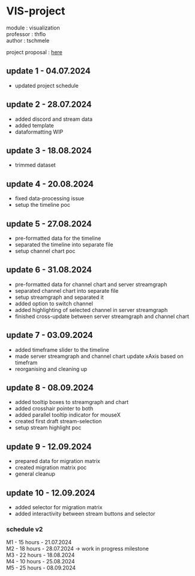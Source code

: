 # VIS-project
module : visualization \
professor : thflo \
author : tschmele 

project proposal : [here](https://github.com/tschmele/VIS-project/blob/main/documents/tschmele_project_proposal.pdf)



## update 1 - 04.07.2024
- updated project schedule

## update 2 - 28.07.2024
- added discord and stream data
- added template
- dataformatting WIP

## update 3 - 18.08.2024
- trimmed dataset

## update 4 - 20.08.2024
- fixed data-processing issue
- setup the timeline poc

## update 5 - 27.08.2024
- pre-formatted data for the timeline
- separated the timeline into separate file
- setup channel chart poc

## update 6 - 31.08.2024
- pre-formatted data for channel chart and server streamgraph
- separated channel chart into separate file
- setup streamgraph and separated it
- added option to switch channel
- added highlighting of selected channel in server streamgraph
- finished cross-update between server streamgraph and channel chart

## update 7 - 03.09.2024
- added timeframe slider to the timeline
- made server streamgraph and channel chart update xAxis based on timefram
- reorganising and cleaning up

## update 8 - 08.09.2024
- added tooltip boxes to streamgraph and chart
- added crosshair pointer to both
- added parallel tooltip indicator for mouseX
- created first draft stream-selection
- setup stream highlight poc

## update 9 - 12.09.2024
- prepared data for migration matrix
- created migration matrix poc
- general cleanup

## update 10 - 12.09.2024
- added selector for migration matrix
- added interactivity between stream buttons and selector

### schedule v2
M1 - 15 hours - 21.07.2024\
M2 - 18 hours - 28.07.2024 -> work in progress milestone\
M3 - 22 hours - 18.08.2024\
M4 - 10 hours - 25.08.2024\
M5 - 25 hours - 08.09.2024

